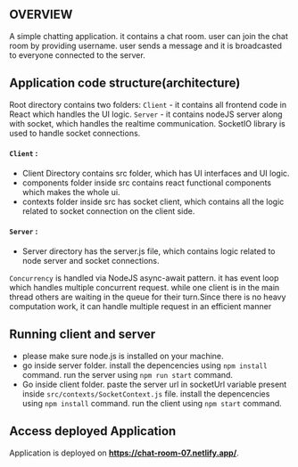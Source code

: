 ## OVERVIEW
A simple chatting application. it contains a chat room. user can join the chat room by providing username. user sends a message and it is broadcasted to everyone connected to the server.


## Application code structure(architecture)
Root directory contains two folders: 
`Client` - it contains all frontend code in React which handles the UI logic.
`Server` - it contains nodeJS server along with socket, which handles the realtime communication. SocketIO library is used to handle socket connections.

#### `Client` :
- Client Directory contains src folder, which has UI interfaces and UI logic. 
- components folder inside src contains react functional components which makes the whole ui.
- contexts folder inside src has socket client, which contains all the logic related to socket connection on the client side.

#### `Server` :
- Server directory has the server.js file, which contains logic related to node server and socket connections.

`Concurrency` is handled via NodeJS async-await pattern. it has event loop which handles multiple concurrent request. while one client is in the main thread others are waiting in the queue for their turn.Since there is no heavy computation work, it can handle multiple request in an efficient manner

## Running client and server
- please make sure node.js is installed on your machine.
- go inside server folder. install the depencencies using `npm install` command. run the server using `npm run start` command. 
- Go inside client folder. paste the server url in socketUrl variable present inside `src/contexts/SocketContext.js` file. install the depencencies using `npm install` command. run the client using `npm start` command.

## Access deployed Application
Application is deployed on **https://chat-room-07.netlify.app/**. 
